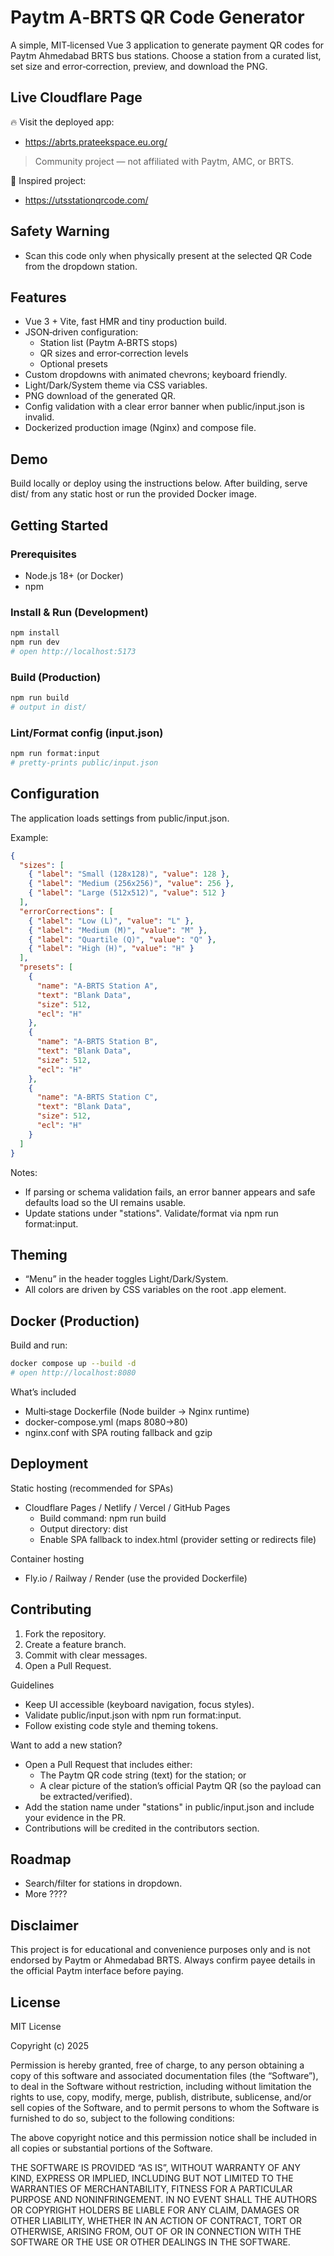 # Paytm A‑BRTS QR Code Generator

A simple, MIT‑licensed Vue 3 application to generate payment QR codes for Paytm Ahmedabad BRTS bus stations. Choose a station from a curated list, set size and error‑correction, preview, and download the PNG.

## Live Cloudflare Page

🔥 Visit the deployed app:
- https://abrts.prateekspace.eu.org/

> Community project — not affiliated with Paytm, AMC, or BRTS.

🌟 Inspired project:
- https://utsstationqrcode.com/

## Safety Warning

- Scan this code only when physically present at the selected QR Code from the dropdown station.

## Features

- Vue 3 + Vite, fast HMR and tiny production build.
- JSON‑driven configuration:
  - Station list (Paytm A‑BRTS stops)
  - QR sizes and error‑correction levels
  - Optional presets
- Custom dropdowns with animated chevrons; keyboard friendly.
- Light/Dark/System theme via CSS variables.
- PNG download of the generated QR.
- Config validation with a clear error banner when public/input.json is invalid.
- Dockerized production image (Nginx) and compose file.

## Demo

Build locally or deploy using the instructions below. After building, serve dist/ from any static host or run the provided Docker image.

## Getting Started

### Prerequisites
- Node.js 18+ (or Docker)
- npm

### Install & Run (Development)
```bash
npm install
npm run dev
# open http://localhost:5173
```

### Build (Production)
```bash
npm run build
# output in dist/
```

### Lint/Format config (input.json)
```bash
npm run format:input
# pretty-prints public/input.json
```

## Configuration

The application loads settings from public/input.json.

Example:
```json
{
  "sizes": [
    { "label": "Small (128x128)", "value": 128 },
    { "label": "Medium (256x256)", "value": 256 },
    { "label": "Large (512x512)", "value": 512 }
  ],
  "errorCorrections": [
    { "label": "Low (L)", "value": "L" },
    { "label": "Medium (M)", "value": "M" },
    { "label": "Quartile (Q)", "value": "Q" },
    { "label": "High (H)", "value": "H" }
  ],
  "presets": [
    {
      "name": "A-BRTS Station A",
      "text": "Blank Data",
      "size": 512,
      "ecl": "H"
    },
    {
      "name": "A-BRTS Station B",
      "text": "Blank Data",
      "size": 512,
      "ecl": "H"
    },
    {
      "name": "A-BRTS Station C",
      "text": "Blank Data",
      "size": 512,
      "ecl": "H"
    }
  ]
}
```

Notes:
- If parsing or schema validation fails, an error banner appears and safe defaults load so the UI remains usable.
- Update stations under "stations". Validate/format via npm run format:input.

## Theming

- “Menu” in the header toggles Light/Dark/System.
- All colors are driven by CSS variables on the root .app element.

## Docker (Production)

Build and run:
```bash
docker compose up --build -d
# open http://localhost:8080
```

What’s included
- Multi‑stage Dockerfile (Node builder → Nginx runtime)
- docker-compose.yml (maps 8080→80)
- nginx.conf with SPA routing fallback and gzip

## Deployment

Static hosting (recommended for SPAs)
- Cloudflare Pages / Netlify / Vercel / GitHub Pages
  - Build command: npm run build
  - Output directory: dist
  - Enable SPA fallback to index.html (provider setting or redirects file)

Container hosting
- Fly.io / Railway / Render (use the provided Dockerfile)

## Contributing

1. Fork the repository.
2. Create a feature branch.
3. Commit with clear messages.
4. Open a Pull Request.

Guidelines
- Keep UI accessible (keyboard navigation, focus styles).
- Validate public/input.json with npm run format:input.
- Follow existing code style and theming tokens.

Want to add a new station?
- Open a Pull Request that includes either:
  - The Paytm QR code string (text) for the station; or
  - A clear picture of the station’s official Paytm QR (so the payload can be extracted/verified).
- Add the station name under "stations" in public/input.json and include your evidence in the PR.
- Contributions will be credited in the contributors section.

## Roadmap

- Search/filter for stations in dropdown.
- More ????

## Disclaimer

This project is for educational and convenience purposes only and is not endorsed by Paytm or Ahmedabad BRTS. Always confirm payee details in the official Paytm interface before paying.

## License

MIT License

Copyright (c) 2025

Permission is hereby granted, free of charge, to any person obtaining a copy of this software and associated documentation files (the “Software”), to deal in the Software without restriction, including without limitation the rights to use, copy, modify, merge, publish, distribute, sublicense, and/or sell copies of the Software, and to permit persons to whom the Software is furnished to do so, subject to the following conditions:

The above copyright notice and this permission notice shall be included in all copies or substantial portions of the Software.

THE SOFTWARE IS PROVIDED “AS IS”, WITHOUT WARRANTY OF ANY KIND, EXPRESS OR IMPLIED, INCLUDING BUT NOT LIMITED TO THE WARRANTIES OF MERCHANTABILITY, FITNESS FOR A PARTICULAR PURPOSE AND NONINFRINGEMENT. IN NO EVENT SHALL THE AUTHORS OR COPYRIGHT HOLDERS BE LIABLE FOR ANY CLAIM, DAMAGES OR OTHER LIABILITY, WHETHER IN AN ACTION OF CONTRACT, TORT OR OTHERWISE, ARISING FROM, OUT OF OR IN CONNECTION WITH THE SOFTWARE OR THE USE OR OTHER DEALINGS IN THE SOFTWARE.
